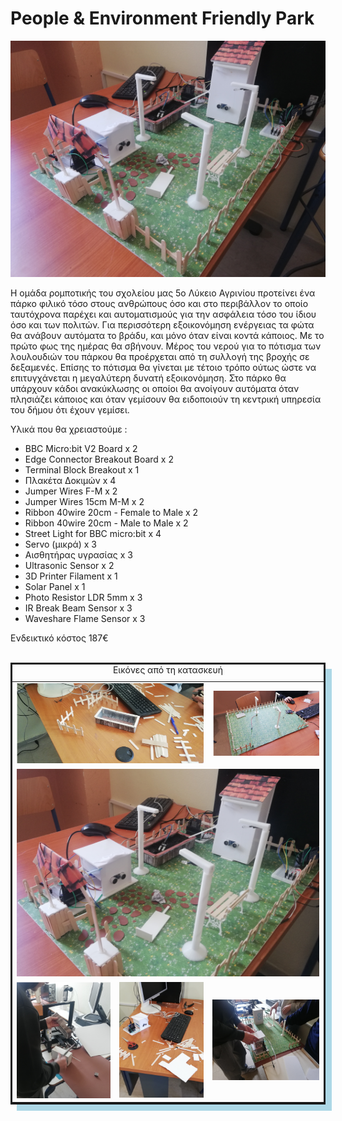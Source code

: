 # People & Environment Friendly Park

<p align="center">
  <img src="./pic//intro.jpg" width="650" >
</p>

Η ομάδα ρομποτικής του σχολείου μας 5o Λύκειο Αγρινίου προτείνει ένα πάρκο φιλικό τόσο στους ανθρώπους όσο και στο περιβάλλον το οποίο ταυτόχρονα παρέχει και αυτοματισμούς για την ασφάλεια τόσο του ίδιου όσο και των πολιτών.
Για περισσότερη εξοικονόμηση ενέργειας τα φώτα θα ανάβουν αυτόματα το βράδυ, και μόνο όταν είναι κοντά κάποιος. Με το πρώτο φως της ημέρας θα σβήνουν. Μέρος του νερού για το πότισμα των λουλουδιών του πάρκου θα προέρχεται από τη συλλογή της βροχής σε δεξαμενές. Επίσης το πότισμα θα γίνεται με τέτοιο τρόπο ούτως ώστε να επιτυγχάνεται η μεγαλύτερη δυνατή εξοικονόμηση. Στο πάρκο θα υπάρχουν κάδοι ανακύκλωσης οι οποίοι θα ανοίγουν αυτόματα όταν πλησιάζει κάποιος και όταν γεμίσουν θα ειδοποιούν τη κεντρική υπηρεσία του δήμου ότι έχουν γεμίσει. 
  

Υλικά που θα χρειαστούμε :
<ul>
  <li>BBC Micro:bit V2 Board x 2  </li>
  <li>Edge Connector Breakout Board x 2  </li>
  <li>Terminal Block Breakout x 1  </li>
  <li>Πλακέτα Δοκιμών x 4  </li>
  <li>Jumper Wires F-M x 2  </li>
  <li>Jumper Wires 15cm Μ-Μ x 2  </li>
  <li>Ribbon 40wire 20cm - Female to Μale x 2  </li>
  <li>Ribbon 40wire 20cm - Male to Male x 2  </li>
  <li>Street Light for BBC micro:bit x 4  </li>
  <li>Servo (μικρά) x 3  </li>
  <li>Αισθητήρας υγρασίας x 3  </li>
  <li>Ultrasonic Sensor x 2  </li>
  <li>3D Printer Filament x 1  </li>
  <li>Solar Panel x 1  </li>
  <li>Photo Resistor LDR 5mm x 3  </li>
  <li>IR Break Beam Sensor x 3  </li>
  <li>Waveshare Flame Sensor x 3  </li>
</ul>
Ενδεικτικό κόστος 				187€
<br><br>
<table style="border: 3px solid; box-shadow: 10px 10px lightblue;">
<caption style="text-align: center;">Εικόνες από τη κατασκευή</caption>
<tbody>
<tr>
	<td colspan="2"><a href="https://raw.githubusercontent.com/5lykagrin/People_-_Environment_Friendly_Park/refs/heads/main/pic/top2.jpg" data-lightbox="gal[11380]" target="_blank" rel="noopener"> <img decoding="async" src="https://raw.githubusercontent.com/5lykagrin/People_-_Environment_Friendly_Park/refs/heads/main/pic/top2.jpg" width="350" /> </a></td>
	<td><a href="https://raw.githubusercontent.com/5lykagrin/People_-_Environment_Friendly_Park/refs/heads/main/pic/top1.jpg" data-lightbox="gal[11380]" target="_blank" rel="noopener"> <img decoding="async" src="https://raw.githubusercontent.com/5lykagrin/People_-_Environment_Friendly_Park/refs/heads/main/pic/top1.jpg" width="240" /> </a></td>
</tr>
<tr>
	<td colspan="4"> <center><a href="https://raw.githubusercontent.com/5lykagrin/People_-_Environment_Friendly_Park/refs/heads/main/pic/middle1.jpg" data-lightbox="gal[11380]" target="_blank" rel="noopener"> <img decoding="async" src="https://raw.githubusercontent.com/5lykagrin/People_-_Environment_Friendly_Park/refs/heads/main/pic/middle1.jpg" width="520" /></a></td>
</tr>
<tr>
	<td><center><a href="https://raw.githubusercontent.com/5lykagrin/People_-_Environment_Friendly_Park/refs/heads/main/pic/bottom1.jpg" data-lightbox="gal[11380]" target="_blank" rel="noopener"> <img decoding="async" src="https://raw.githubusercontent.com/5lykagrin/People_-_Environment_Friendly_Park/refs/heads/main/pic/bottom1.jpg" width="210" /> </a></td>
	<td><center><a href="https://raw.githubusercontent.com/5lykagrin/People_-_Environment_Friendly_Park/refs/heads/main/pic/bottom2.jpg" data-lightbox="gal[11380]" target="_blank" rel="noopener"> <img decoding="async" src="https://raw.githubusercontent.com/5lykagrin/People_-_Environment_Friendly_Park/refs/heads/main/pic/bottom2.jpg" width="190" /> </a></td>
	<td><center><a href="https://raw.githubusercontent.com/5lykagrin/People_-_Environment_Friendly_Park/refs/heads/main/pic/bottom3.jpg" data-lightbox="gal[11380]" target="_blank" rel="noopener"> <img decoding="async" src="https://raw.githubusercontent.com/5lykagrin/People_-_Environment_Friendly_Park/refs/heads/main/pic/bottom3.jpg" width="230" /> </a></td>
</tr>
</tbody>
</table>
